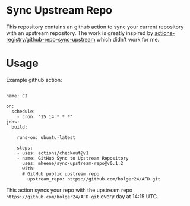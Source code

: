 # Sync Upstream Repo
This repository contains an github action to sync your current repository with an upstream repository. The work is greatly inspired by [actions-registry/github-repo-sync-upstream](https://github.com/actions-registry/github-repo-sync-upstream) which didn't work for me.

# Usage
Example github action:
```
 
name: CI

on: 
  schedule:
    - cron: "15 14 * * *"
jobs:
  build:

    runs-on: ubuntu-latest

    steps:
    - uses: actions/checkout@v1
    - name: GitHub Sync to Upstream Repository
      uses: mheene/sync-upstream-repo@v0.1.2
      with:
      # GitHub public upstream repo
        upstream_repo: https://github.com/holger24/AFD.git

```

This action syncs your repo with the upstream repo ``` https://github.com/holger24/AFD.git ``` every day at 14:15 UTC.

